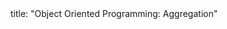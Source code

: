 <frontmatter>
title: "Object Oriented Programming: Aggregation"
</frontmatter>

<include src="index-body.md" boilerplate />
